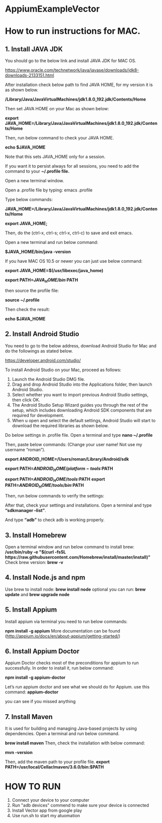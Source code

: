 # AppiumExampleVector

<h1>How to run instructions for MAC.</h1>

<h2>1. Install JAVA JDK</h2>

  You should go to the below link and install JAVA JDK for MAC OS.

  https://www.oracle.com/technetwork/java/javase/downloads/jdk8-downloads-2133151.html

  After installation check below path to find JAVA HOME, for my version it is as shown below.

  <b>/Library/Java/JavaVirtualMachines/jdk1.8.0_192.jdk/Contents/Home</b>
  
  Then set JAVA HOME on your Mac as shown below:

  <b>export JAVA_HOME=/Library/Java/JavaVirtualMachines/jdk1.8.0_192.jdk/Contents/Home</b>
  
  Then, run below command to check your JAVA HOME.
  
   <b>echo $JAVA_HOME</b>

  Note that this sets JAVA_HOME only for a session. 
  
  If you want it to persist always for all sessions, you need to add the command to your <b>~/.profile file.</b>

  Open a new terminal window.
  
  Open a .profile file by typing: emacs .profile
  
  Type below commands:
  
  <b>JAVA_HOME=/Library/Java/JavaVirtualMachines/jdk1.8.0_192.jdk/Contents/Home</b>
  
  <b>export JAVA_HOME;</b>
  
  Then, do the (ctrl-x, ctrl-s; ctrl-x, ctrl-c) to save and exit emacs.
  
  Open a new terminal and run below command:
  
 <b> $JAVA_HOME/bin/java -version</b>
  
  If you have MAC OS 10.5 or newer you can just use below command:

  <b>export JAVA_HOME=$(/usr/libexec/java_home)</b>
  
  <b>export PATH=$JAVA_HOME/bin:$PATH</b>
  
  then source the profile file:
  
  <b>source ~/.profile</b>
  
  Then check the result:
  
  <b>echo $JAVA_HOME</b>
  
  
 <h2> 2. Install Android Studio</h2>
  You need to go to the below address, download Android Studio for Mac and do the followings as stated below.

https://developer.android.com/studio/

 To install Android Studio on your Mac, proceed as follows:

1) Launch the Android Studio DMG file.
2) Drag and drop Android Studio into the Applications folder, then launch Android Studio.
3) Select whether you want to import previous Android Studio settings, then click OK.
4) The Android Studio Setup Wizard guides you through the rest of the setup, which includes downloading Android SDK components that are required for development.
5) When u open and select the default settings, Android Studio will start to download the required libraries as shown below.

Do below settings in .profile file. Open a terminal and type
<b>nano ~/.profile</b>

Then, paste below commands: (Change your user name! Not use my username “roman”).

<b>export ANDROID_HOME=/Users/roman/Library/Android/sdk</b>

<b>export PATH=$ANDROID_HOME/platform-tools:$PATH</b>

<b>export PATH=$ANDROID_HOME/tools:$PATH</b>
<b>export PATH=$ANDROID_HOME/tools/bin:$PATH</b>

Then, run below commands to verify the settings:

After that, check your settings and installations. Open a terminal and type <b>“sdkmanager –list”</b>.

And type <b>“adb”</b> to check adb is working properly.

<h2>3. Install Homebrew</h2>
Open a terminal window and run below command to install brew:
<b>
/usr/bin/ruby -e "$(curl -fsSL https://raw.githubusercontent.com/Homebrew/install/master/install)"</b>
Check brew version: <b>brew -v</b>

<h2>4. Install Node.js and npm</h2>
Use brew to install node: <b> brew install node</b>
optional you can run: <b>brew update</b> and <b>brew upgrade node</b> 

<h2>5. Install Appium</h2>
Install appium via terminal you need to run below commands:

<b>npm install -g appium</b>
More documentation can be found (http://appium.io/docs/en/about-appium/getting-started/)

<h2>6. Install Appium Doctor</h2>

Appium Doctor checks most of the preconditions for appium to run successfully. In order to install it, run below command:

<b>npm install -g appium-doctor</b>

Let’s run appium doctor and see what we should do for Appium.
use this command: <b>appium-doctor</b>

you can see if you missed anything

<h2>7. Install Maven</h2>
It is used for building and managing Java-based projects by using dependencies. Open a terminal and run below command.

<b>brew install maven</b>
Then, check the installation with below command:

<b>mvn -version</b>

Then, add the maven path to your profile file.
<b>
export PATH=/usr/local/Cellar/maven/3.6.0/bin:$PATH</b>


<h1> HOW TO RUN</h1>

1. Connect your device to your computer
2. Run "adb devices" commend to make sure your device is connected
3. Install Vector app from google play
4. Use run.sh to start my atuomation
